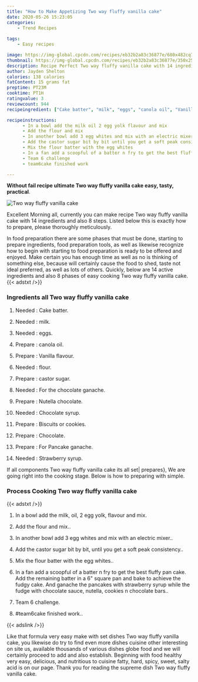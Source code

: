 ```yaml
---
title: "How to Make Appetizing Two way fluffy vanilla cake"
date: 2020-05-26 15:23:05
categories:
    - Trend Recipes
    
tags:
    - Easy recipes

image: https://img-global.cpcdn.com/recipes/eb32b2a83c36877e/680x482cq70/two-way-fluffy-vanilla-cake-recipe-main-photo.jpg
thumbnail: https://img-global.cpcdn.com/recipes/eb32b2a83c36877e/350x250cq70/two-way-fluffy-vanilla-cake-recipe-main-photo.jpg
description: Recipe Perfect Two way fluffy vanilla cake with 14 ingredients and 8 stages of easy cooking.
author: Jayden Shelton
calories: 138 calories
fatContent: 15 grams fat
preptime: PT23M
cooktime: PT1H
ratingvalue: 3
reviewcount: 944
recipeingredient: ["Cake batter", "milk", "eggs", "canola oil", "Vanilla flavour", "flour", "castor sugar", "For the chocolate ganache", "Nutella chocolate", "Chocolate syrup", "Biscuits or cookies", "Chocolate", "For Pancake ganache", "Strawberry syrup"]

recipeinstructions: 
      - In a bowl add the milk oil 2 egg yolk flavour and mix 
      - Add the flour and mix 
      - In another bowl add 3 egg whites and mix with an electric mixer 
      - Add the castor sugar bit by bit until you get a soft peak consistency 
      - Mix the flour batter with the egg whites 
      - In a fan add a scoopful of a batter n fry to get the best fluffy pan cake Add the remaining batter in a 6 square pan and bake to achieve the fudgy cake And ganache the pancakes with strawberry syrup while the fudge with chocolate sauce nutella cookies n chocolate bars 
      - Team 6 challenge 
      - team6cake finished work

---
```




**Without fail recipe ultimate Two way fluffy vanilla cake easy, tasty, practical**. 


![Two way fluffy vanilla cake](https://img-global.cpcdn.com/recipes/eb32b2a83c36877e/680x482cq70/two-way-fluffy-vanilla-cake-recipe-main-photo.jpg "Two way fluffy vanilla cake")




Excellent Morning all, currently you can make recipe Two way fluffy vanilla cake with 14 ingredients and also 8 steps. Listed below this is exactly how to prepare, please thoroughly meticulously.

In food preparation there are some phases that must be done, starting to prepare ingredients, food preparation tools, as well as likewise recognize how to begin with starting to food preparation is ready to be offered and enjoyed. Make certain you has enough time as well as no is thinking of something else, because will certainly cause the food to shed, taste not ideal preferred, as well as lots of others. Quickly, below are 14 active ingredients and also 8 phases of easy cooking Two way fluffy vanilla cake.
{{< adstxt />}}

### Ingredients all Two way fluffy vanilla cake


1. Needed  : Cake batter.

1. Needed  : milk.

1. Needed  : eggs.

1. Prepare  : canola oil.

1. Prepare  : Vanilla flavour.

1. Needed  : flour.

1. Prepare  : castor sugar.

1. Needed  : For the chocolate ganache.

1. Prepare  : Nutella chocolate.

1. Needed  : Chocolate syrup.

1. Prepare  : Biscuits or cookies.

1. Prepare  : Chocolate.

1. Prepare  : For Pancake ganache.

1. Needed  : Strawberry syrup.



If all components Two way fluffy vanilla cake its all set| prepares}, We are going right into the cooking stage. Below is how to preparing with simple.

### Process Cooking Two way fluffy vanilla cake

{{< adstxt />}}


1. In a bowl add the milk, oil, 2 egg yolk, flavour and mix.



1. Add the flour and mix..



1. In another bowl add 3 egg whites and mix with an electric mixer..



1. Add the castor sugar bit by bit, until you get a soft peak consistency..



1. Mix the flour batter with the egg whites..



1. In a fan add a scoopful of a batter n fry to get the best fluffy pan cake. Add the remaining batter in a 6&#34; square pan and bake to achieve the fudgy cake. And ganache the pancakes with strawberry syrup while the fudge with chocolate sauce, nutella, cookies n chocolate bars..



1. Team 6 challenge.



1. #team6cake finished work..





{{< adslink />}}

Like that formula very easy make with set dishes Two way fluffy vanilla cake, you likewise do try to find even more dishes cuisine other interesting on site us, available thousands of various dishes globe food and we will certainly proceed to add and also establish. Beginning with food healthy very easy, delicious, and nutritious to cuisine fatty, hard, spicy, sweet, salty acid is on our page. Thank you for reading the supreme dish Two way fluffy vanilla cake.

